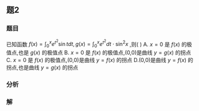 ## 题2
### 题目
已知函数 $f(x) = \int_0^x e^{t^2} \sin t dt, g(x) = \int_0^x e^{t^2} dt \cdot \sin^2 x$ ,则( )
A. $x = 0$ 是 $f(x)$ 的极值点,也是 $g(x)$ 的极值点
B. $x = 0$ 是 $f(x)$ 的极值点,(0,0)是曲线 $y = g(x)$ 的拐点
C. $x = 0$ 是 $f(x)$ 的极值点,(0,0)是曲线 $y = f(x)$ 的拐点
D.(0,0)是曲线 $y = f(x)$ 的拐点,也是曲线 $y = g(x)$ 的拐点
### 分析

### 解